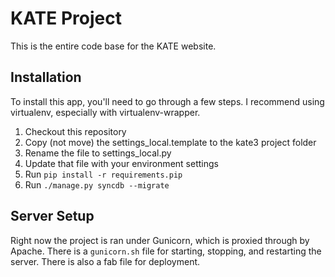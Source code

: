 # KATE Project

This is the entire code base for the KATE website. 

## Installation

To install this app, you'll need to go through a few steps.
I recommend using virtualenv, especially with virtualenv-wrapper.

1. Checkout this repository
2. Copy (not move) the settings_local.template to the kate3 project folder
3. Rename the file to settings_local.py
4. Update that file with your environment settings
5. Run `pip install -r requirements.pip`
6. Run `./manage.py syncdb --migrate`

## Server Setup

Right now the project is ran under Gunicorn, which is proxied through
by Apache. There is a `gunicorn.sh` file for starting, stopping,
and restarting the server. There is also a fab file for deployment.